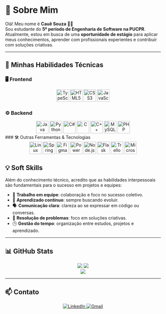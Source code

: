 # 👋 Sobre Mim

Olá! Meu nome é **Cauê Souza** 👨‍💻  
Sou estudante do **5º período de Engenharia de Software na PUCPR**.  
Atualmente, estou em busca de uma **oportunidade de estágio** para aplicar meus conhecimentos, aprender com profissionais experientes e contribuir com soluções criativas.

---

## 🚀 Minhas Habilidades Técnicas

### 🖥️ Frontend
<div align="center">
  <img src="https://profilinator.rishav.dev/skills-assets/typescript-original.svg" alt="TypeScript" height="40"/>
  <img src="https://profilinator.rishav.dev/skills-assets/html5-original-wordmark.svg" alt="HTML5" height="40"/>
  <img src="https://profilinator.rishav.dev/skills-assets/css3-original-wordmark.svg" alt="CSS3" height="40"/>
  <img src="https://profilinator.rishav.dev/skills-assets/javascript-original.svg" alt="JavaScript" height="40"/>
</div>

### ⚙️ Backend
<div align="center">
  <img src="https://profilinator.rishav.dev/skills-assets/java-original-wordmark.svg" alt="Java" height="40"/>
  <img src="https://profilinator.rishav.dev/skills-assets/python-original.svg" alt="Python" height="40"/>
  <img src="https://profilinator.rishav.dev/skills-assets/csharp-original.svg" alt="C#" height="40"/>
  <img src="https://profilinator.rishav.dev/skills-assets/c-original.svg" alt="C" height="40"/>
  <img src="https://profilinator.rishav.dev/skills-assets/cplusplus-original.svg" alt="C++" height="40"/>
  <img src="https://profilinator.rishav.dev/skills-assets/mysql-original-wordmark.svg" alt="MySQL" height="40"/>
  <img src="https://profilinator.rishav.dev/skills-assets/php-original.svg" alt="PHP" height="40"/>
</div>
### 🛠️ Outras Ferramentas & Tecnologias
<div align="center">
  <img src="https://profilinator.rishav.dev/skills-assets/linux-original.svg" alt="Linux" height="40"/>
  <img src="https://profilinator.rishav.dev/skills-assets/springio-icon.svg" alt="Spring" height="40"/>
  <img src="https://profilinator.rishav.dev/skills-assets/figma-icon.svg" alt="Figma" height="40"/>
  <img src="https://profilinator.rishav.dev/skills-assets/powerbi.png" alt="Power BI" height="40"/>
  <img src="https://profilinator.rishav.dev/skills-assets/nodejs-original-wordmark.svg" alt="Node.js" height="40"/>
  <img src="https://profilinator.rishav.dev/skills-assets/flask.png" alt="Flask" height="40"/>
  <img src="https://cdn.jsdelivr.net/gh/devicons/devicon/icons/trello/trello-plain.svg" alt="Trello" height="40"/>
  <img src="https://cdn.jsdelivr.net/gh/devicons/devicon/icons/microsoftoffice/microsoftoffice-plain.svg" alt="Microsoft Excel" height="40"/>
</div>




## 💡 Soft Skills

Além do conhecimento técnico, acredito que as habilidades interpessoais são fundamentais para o sucesso em projetos e equipes:

- 🤝 **Trabalho em equipe**: colaboração e foco no sucesso coletivo.
- 🧠 **Aprendizado contínuo**: sempre buscando evoluir.
- 🗣️ **Comunicação clara**: clareza ao se expressar em código ou conversas.
- 🧩 **Resolução de problemas**: foco em soluções criativas.
- 🕒 **Gestão do tempo**: organização entre estudos, projetos e aprendizado.

---

## 📊 GitHub Stats

<div align="center">
  <img src="https://github-readme-stats.vercel.app/api?username=cauekssouza&show_icons=true&count_private=true&hide_border=true" />
  <img src="https://github-readme-stats.vercel.app/api/top-langs/?username=cauekssouza&langs_count=8&layout=compact" />
</div>

<div align="center">
  <img src="https://github-readme-stats.vercel.app/api/wakatime?username=ffflabs" />
</div>

---

## 📫 Contato

<div align="center">
  <a href="https://www.linkedin.com/in/cauekssouza" target="_blank">
    <img src="https://img.shields.io/badge/LinkedIn-%230077B5.svg?style=for-the-badge&logo=linkedin&logoColor=white" alt="LinkedIn">
  </a>
  <a href="mailto:cauekssouza@gmail.com" target="_blank">
    <img src="https://img.shields.io/badge/Gmail-D14836?style=for-the-badge&logo=gmail&logoColor=white" alt="Gmail">
  </a>
</div>
